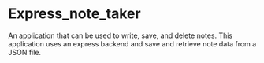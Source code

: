 # Express_note_taker
An application that can be used to write, save, and delete notes. This application uses an express backend and save and retrieve note data from a JSON file.
